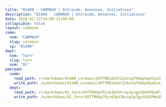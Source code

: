 ```yaml
---
title: "81400 - CARMAUX | Entraide, Annonces, Initiatives"
description: "81400 - CARMAUX | Entraide, Annonces, Initiatives"
date: 2020-01-11T14:09:21+09:00
collapsible: false
layout: commune
comm:
  nom: "CARMAUX"
  slug: carmaux
  cp: "81400"
dept:
  nom: "Tarn"
  slug: tarn
  num: "81"
peerpad:
  comm:
    read_path: /r/markdown/81400_carmaux/4XTTMDiEaVtZx6stq7KAGp9qa5LmJXTWwPgbJy7tpNjcxquWQ
    write_path: /w/markdown/81400_carmaux/4XTTMDiEaVtZx6stq7KAGp9qa5LmJXTWwPgbJy7tpNjcxquWQ-K3TgU6RvRyUd72p8cdmeSQgRfyh2J5hMAbVcWxdMxvDM6XgZX1KABXX1xzX74Xu6GUG3EeFdMtbqX3Ju5yer9YEH5ym1Dov1JhHLEyQoke3WUj576RkPt8vexCLo5P7Ly7zJG2cp
  dept:
    read_path: /r/markdown/81_tarn/4XTTM4Gp79jv63pVJkrwy2pJgytb85PWuUF46qZV3RNcf9bTY
    write_path: /w/markdown/81_tarn/4XTTM4Gp79jv63pVJkrwy2pJgytb85PWuUF46qZV3RNcf9bTY-K3TgUQULAfYZTaNEYQn663imu6tLJ5XUSYV3bG6y2QwZHe2hiw5KiHgnyL8wpzhjjRKSLQVjHCuMHvPTtVgD4tm7BFQTVwqLNiZgb8d93Riu34VNq5t6eFocUS5Ezct8i9MJtUHQ
---
```


